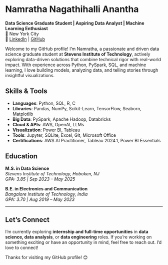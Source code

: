 # Namratha Nagathihalli Anantha

**Data Science Graduate Student | Aspiring Data Analyst | Machine Learning Enthusiast**  
📍 New York City    
🔗 [LinkedIn](https://www.linkedin.com/in/namratha-nagathihalli-anantha-1821291b4) | [GitHub](https://github.com/Namratha-NA)

Welcome to my GitHub profile! I’m Namratha, a passionate and driven data science graduate student at **Stevens Institute of Technology**, actively exploring data-driven solutions that combine technical rigor with real-world impact. With experience across Python, PySpark, SQL, and machine learning, I love building models, analyzing data, and telling stories through insightful visualizations.

## Skills & Tools

- **Languages**: Python, SQL, R, C  
- **Libraries**: Pandas, NumPy, Scikit-Learn, TensorFlow, Seaborn, Matplotlib  
- **Big Data**: PySpark, Apache Hadoop, Databricks  
- **Cloud & APIs**: AWS, OpenAI, LLMs  
- **Visualization**: Power BI, Tableau  
- **Tools**: Jupyter, SQLite, Excel, Git, Microsoft Office  
- **Certifications**: AWS AI Practitioner, Tableau 2024.1, Power BI Essentials  


## Education

**M.S. in Data Science**  
*Stevens Institute of Technology, Hoboken, NJ*  
*GPA: 3.85 | Sep 2023 – May 2025*

**B.E. in Electronics and Communication**  
*Bangalore Institute of Technology, India*  
*GPA: 3.70 | Aug 2019 – May 2023*

---

## Let’s Connect

I’m currently exploring **internship and full-time opportunities** in **data science, data analysis**, or **data engineering** roles. If you’re working on something exciting or have an opportunity in mind, feel free to reach out. I’d love to connect!

Thanks for visiting my GitHub profile! 😊
